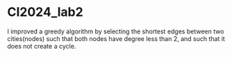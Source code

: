 # CI2024_lab2

I improved a greedy algorithm by selecting the shortest edges between two cities(nodes) such that both nodes have degree less than 2, and such that it does not create a cycle.
